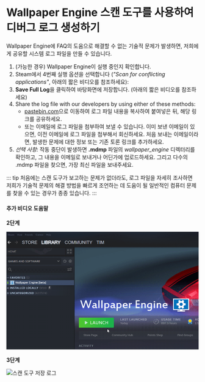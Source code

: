 # Wallpaper Engine 스캔 도구를 사용하여 디버그 로그 생성하기

Wallpaper Engine에 FAQ의 도움으로 해결할 수 없는 기술적 문제가 발생하면, 저희에게 공유할 시스템 로그 파일을 만들 수 있습니다.

1. (가능한 경우) Wallpaper Engine이 실행 중인지 확인합니다.
2. Steam에서 4번째 실행 옵션을 선택합니다 (*"Scan for conflicting applications"*, 아래의 짧은 비디오를 참조하세요):
3. **Save Full Log**을 클릭하여 바탕화면에 저장합니다. (아래의 짧은 비디오를 참조하세요)
4. Share the log file with our developers by using either of these methods:
    * [pastebin.com](https://pastebin.com/)으로 이동하여 로그 파일 내용을 복사하여 붙여넣은 뒤, 해당 링크를 공유하세요.
    * 또는 이메일에 로그 파일을 첨부하여 보낼 수 있습니다. 이미 보낸 이메일이 있으면, 이전 이메일에 로그 파일을 첨부해서 회신하세요. 처음 보내는 이메일이라면, 발생한 문제에 대한 정보 또는 기존 토론 링크를 추가하세요.
5. *선택 사항:* 작동 중단이 발생하면 **.mdmp** 파일의 *wallpaper_engine* 디렉터리를 확인하고, 그 내용을 이메일로 보내거나 어딘가에 업로드하세요. 그리고 다수의 .mdmp 파일을 찾으면, 가장 최신 파일을 보내주세요.

::: tip
처음에는 스캔 도구가 보고하는 문제가 없더라도, 로그 파일을 자세히 조사하면 저희가 기술적 문제의 해결 방법을 빠르게 조언하는 데 도움이 될 일반적인 컴퓨터 문제를 찾을 수 있는 경우가 종종 있습니다.
:::

#### 추가 비디오 도움말

**2단계**

![스캔 도구 시작 옵션](./scantoollaunch.gif)

**3단계**

![스캔 도구 저장 로그](./scantoolsave.gif)
